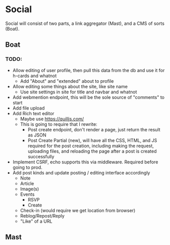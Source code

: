 # Social 

Social will consist of two parts, a link aggregator (Mast), and a CMS of sorts
(Boat).

## Boat 

### TODO:

- Allow editing of user profile, then pull this data from the db and use it for
    h-cards and whatnot
    - Add "About" and "extended" about to profile
- Allow editing some things about the site, like site name 
    - Use site settings in site for title and navbar and whatnot
- Add webmention endpoint, this will be the sole source of "comments" to start
- Add file upload
- Add Rich text editor
    - Maybe use https://quilljs.com/ 
    - This is going to require that I rewrite:
        - Post create endpoint, don't render a page, just return the result as
            JSON
        - Post Create Partial (new), will have all the CSS, HTML, and JS
            required for the post creation, including making the request,
            uploading files, and reloading the page after a post is created 
            successfully 
- Implement CSRF, echo supports this via middleware. Required before going to
    prod.
- Add post kinds and update posting / editing interface accordingly
    - Note
    - Article
    - Image(s)
    - Events 
        - RSVP 
        - Create 
    - Check-in (would require we get location from browser)
    - Reblog/Repost/Reply
    - "Like" of a URL 

## Mast
